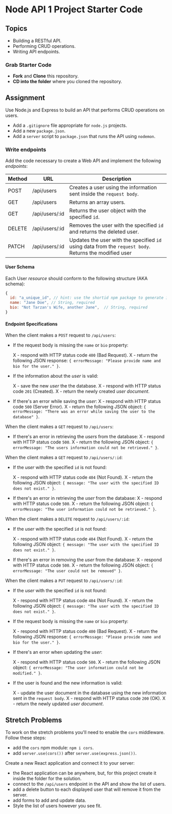 # Node API 1 Project Starter Code

## Topics

- Building a RESTful API.
- Performing CRUD operations.
- Writing API endpoints.

### Grab Starter Code

- **Fork** and **Clone** this repository.
- **CD into the folder** where you cloned the repository.

## Assignment

Use Node.js and Express to build an API that performs CRUD operations on users.

- Add a `.gitignore` file appropriate for `node.js` projects.
- Add a new `package.json`.
- Add a `server` script to `package.json` that runs the API using `nodemon`.

### Write endpoints

Add the code necessary to create a Web API and implement the following _endpoints_:

| Method | URL            | Description                                                                                            |
| ------ | -------------- | ------------------------------------------------------------------------------------------------------ |
| POST   | /api/users     | Creates a user using the information sent inside the `request body`.                                   |
| GET    | /api/users     | Returns an array users.                                                                                |
| GET    | /api/users/:id | Returns the user object with the specified `id`.                                                       |
| DELETE | /api/users/:id | Removes the user with the specified `id` and returns the deleted user.                                 |
| PATCH  | /api/users/:id | Updates the user with the specified `id` using data from the `request body`. Returns the modified user |

#### User Schema

Each User _resource_ should conform to the following structure (AKA schema):

```js
{
  id: "a_unique_id", // hint: use the shortid npm package to generate it
  name: "Jane Doe", // String, required
  bio: "Not Tarzan's Wife, another Jane",  // String, required
}
```

#### Endpoint Specifications

When the client makes a `POST` request to `/api/users`:

- If the request body is missing the `name` or `bio` property:

  X - respond with HTTP status code `400` (Bad Request).
  X - return the following JSON response: `{ errorMessage: "Please provide name and bio for the user." }`.

- If the information about the _user_ is valid:

  X - save the new _user_ the the database.
  X - respond with HTTP status code `201` (Created).
  X - return the newly created _user document_.

- If there's an error while saving the _user_:
  X - respond with HTTP status code `500` (Server Error).
  X - return the following JSON object: `{ errorMessage: "There was an error while saving the user to the database" }`.

When the client makes a `GET` request to `/api/users`:

- If there's an error in retrieving the _users_ from the database:
  X - respond with HTTP status code `500`.
  X - return the following JSON object: `{ errorMessage: "The users information could not be retrieved." }`.

When the client makes a `GET` request to `/api/users/:id`:

- If the _user_ with the specified `id` is not found:

  X - respond with HTTP status code `404` (Not Found).
  X - return the following JSON object: `{ message: "The user with the specified ID does not exist." }`.

- If there's an error in retrieving the _user_ from the database:
  X - respond with HTTP status code `500`.
  X - return the following JSON object: `{ errorMessage: "The user information could not be retrieved." }`.

When the client makes a `DELETE` request to `/api/users/:id`:

- If the _user_ with the specified `id` is not found:

  X - respond with HTTP status code `404` (Not Found).
  X - return the following JSON object: `{ message: "The user with the specified ID does not exist." }`.

- If there's an error in removing the _user_ from the database:
  X - respond with HTTP status code `500`.
  X - return the following JSON object: `{ errorMessage: "The user could not be removed" }`.

When the client makes a `PUT` request to `/api/users/:id`:

- If the _user_ with the specified `id` is not found:

  X - respond with HTTP status code `404` (Not Found).
  X - return the following JSON object: `{ message: "The user with the specified ID does not exist." }`.

- If the request body is missing the `name` or `bio` property:

  X - respond with HTTP status code `400` (Bad Request).
  X - return the following JSON response: `{ errorMessage: "Please provide name and bio for the user." }`.

- If there's an error when updating the _user_:

  X - respond with HTTP status code `500`.
  X - return the following JSON object: `{ errorMessage: "The user information could not be modified." }`.

- If the user is found and the new information is valid:

  X - update the user document in the database using the new information sent in the `request body`.
  X - respond with HTTP status code `200` (OK).
  X - return the newly updated _user document_.

## Stretch Problems

To work on the stretch problems you'll need to enable the `cors` middleware. Follow these steps:

- add the `cors` npm module: `npm i cors`.
- add `server.use(cors())` after `server.use(express.json())`.

Create a new React application and connect it to your server:

- the React application can be anywhere, but, for this project create it inside the folder for the solution.
- connect to the `/api/users` endpoint in the API and show the list of users.
- add a delete button to each displayed user that will remove it from the server.
- add forms to add and update data.
- Style the list of users however you see fit.
